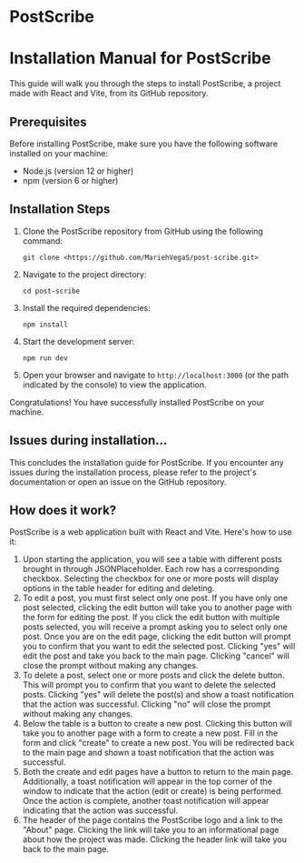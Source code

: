 # PostScribe

# Installation Manual for PostScribe

This guide will walk you through the steps to install PostScribe, a project made with React and Vite, from its GitHub repository.

## Prerequisites

Before installing PostScribe, make sure you have the following software installed on your machine:

- Node.js (version 12 or higher)
- npm (version 6 or higher)

## Installation Steps

1. Clone the PostScribe repository from GitHub using the following command:
    
    ```
    git clone <https://github.com/MariehVegaS/post-scribe.git>
    ```
    
2. Navigate to the project directory:
    
    ```
    cd post-scribe
    ```
    
3. Install the required dependencies:
    
    ```
    npm install
    ```
    
4. Start the development server:
    
    ```
    npm run dev
    ```
    
5. Open your browser and navigate to `http://localhost:3000` (or the path indicated by the console) to view the application.

Congratulations! You have successfully installed PostScribe on your machine.

## Issues during installation…

This concludes the installation guide for PostScribe. If you encounter any issues during the installation process, please refer to the project's documentation or open an issue on the GitHub repository.

## How does it work?

PostScribe is a web application built with React and Vite. Here's how to use it:

1. Upon starting the application, you will see a table with different posts brought in through JSONPlaceholder. Each row has a corresponding checkbox. Selecting the checkbox for one or more posts will display options in the table header for editing and deleting.
2. To edit a post, you must first select only one post. If you have only one post selected, clicking the edit button will take you to another page with the form for editing the post. If you click the edit button with multiple posts selected, you will receive a prompt asking you to select only one post. Once you are on the edit page, clicking the edit button will prompt you to confirm that you want to edit the selected post. Clicking "yes" will edit the post and take you back to the main page. Clicking "cancel" will close the prompt without making any changes.
3. To delete a post, select one or more posts and click the delete button. This will prompt you to confirm that you want to delete the selected posts. Clicking "yes" will delete the post(s) and show a toast notification that the action was successful. Clicking "no" will close the prompt without making any changes.
4. Below the table is a button to create a new post. Clicking this button will take you to another page with a form to create a new post. Fill in the form and click "create" to create a new post. You will be redirected back to the main page and shown a toast notification that the action was successful.
5. Both the create and edit pages have a button to return to the main page. Additionally, a toast notification will appear in the top corner of the window to indicate that the action (edit or create) is being performed. Once the action is complete, another toast notification will appear indicating that the action was successful.
6. The header of the page contains the PostScribe logo and a link to the "About" page. Clicking the link will take you to an informational page about how the project was made. Clicking the header link will take you back to the main page.